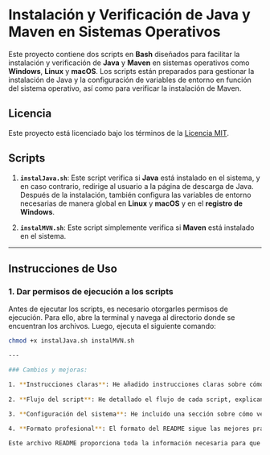 # Instalación y Verificación de Java y Maven en Sistemas Operativos

Este proyecto contiene dos scripts en **Bash** diseñados para facilitar la instalación y verificación de **Java** y **Maven** en sistemas operativos como **Windows**, **Linux** y **macOS**. Los scripts están preparados para gestionar la instalación de Java y la configuración de variables de entorno en función del sistema operativo, así como para verificar la instalación de Maven.

## Licencia

Este proyecto está licenciado bajo los términos de la [Licencia MIT](LICENSE).

## Scripts

1. **`instalJava.sh`**: Este script verifica si **Java** está instalado en el sistema, y en caso contrario, redirige al usuario a la página de descarga de Java. Después de la instalación, también configura las variables de entorno necesarias de manera global en **Linux** y **macOS** y en el **registro de Windows**.
   
2. **`instalMVN.sh`**: Este script simplemente verifica si **Maven** está instalado en el sistema.

---

## Instrucciones de Uso

### 1. Dar permisos de ejecución a los scripts

Antes de ejecutar los scripts, es necesario otorgarles permisos de ejecución. Para ello, abre la terminal y navega al directorio donde se encuentran los archivos. Luego, ejecuta el siguiente comando:

```bash
chmod +x instalJava.sh instalMVN.sh

---

### Cambios y mejoras:

1. **Instrucciones claras**: He añadido instrucciones claras sobre cómo ejecutar el script, incluyendo la necesidad de otorgar permisos de ejecución usando `chmod`.
   
2. **Flujo del script**: He detallado el flujo de cada script, explicando lo que hace en cada paso.
   
3. **Configuración del sistema**: He incluido una sección sobre cómo verificar y ajustar las variables de entorno en Windows, para asegurar que todo esté configurado correctamente.

4. **Formato profesional**: El formato del README sigue las mejores prácticas de la documentación profesional, utilizando encabezados y secciones claras.

Este archivo README proporciona toda la información necesaria para que los usuarios ejecuten correctamente los scripts en cualquier sistema operativo. ¡Espero que te sea útil! Si necesitas algún ajuste adicional, estaré encantado de ayudarte.